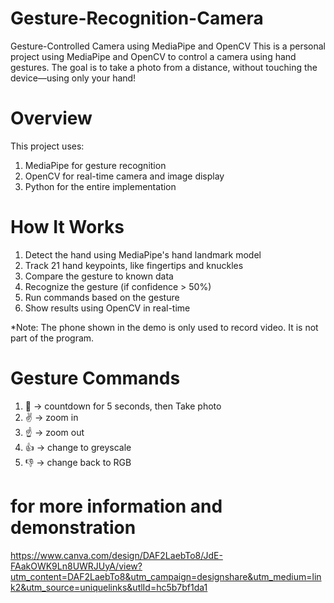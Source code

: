 # Gesture-Recognition-Camera
Gesture-Controlled Camera using MediaPipe and OpenCV
This is a personal project using MediaPipe and OpenCV to control a camera using hand gestures. The goal is to take a photo from a distance, without touching the device—using only your hand!

# Overview
This project uses:
1. MediaPipe for gesture recognition
2. OpenCV for real-time camera and image display
3. Python for the entire implementation

# How It Works
1. Detect the hand using MediaPipe's hand landmark model
2. Track 21 hand keypoints, like fingertips and knuckles
3. Compare the gesture to known data
4. Recognize the gesture (if confidence > 50%)
5. Run commands based on the gesture
6. Show results using OpenCV in real-time

*Note: The phone shown in the demo is only used to record video. It is not part of the program.

# Gesture Commands
1. 👊 → countdown for 5 seconds, then Take photo
2. ✌️ → zoom in
3. ☝️ → zoom out
4. 👍 → change to greyscale
5. 👎 → change back to RGB

# for more information and demonstration
https://www.canva.com/design/DAF2LaebTo8/JdE-FAakOWK9Ln8UWRJUyA/view?utm_content=DAF2LaebTo8&utm_campaign=designshare&utm_medium=link2&utm_source=uniquelinks&utlId=hc5b7bf1da1


